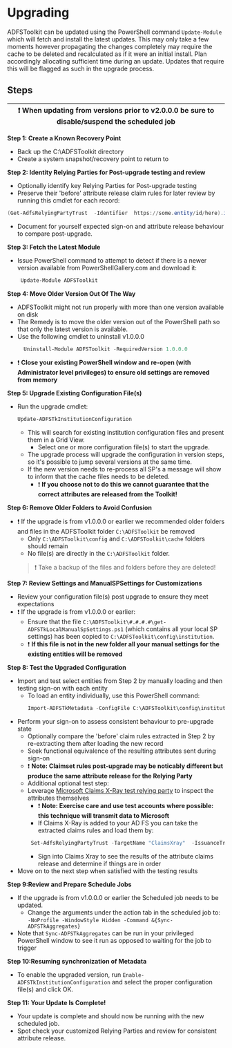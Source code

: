 # Upgrading
ADFSToolkit can be updated using the PowerShell command `Update-Module` which will fetch and install the latest updates. 
This may only take a few moments however propagating the changes completely may require the cache to be deleted and recalculated as if it were an initial install. Plan accordingly allocating sufficient time during an update. Updates that require this will be flagged as such in the upgrade process. 

## Steps
|:exclamation: When updating from versions prior to v2.0.0.0 be sure to disable/suspend the scheduled job |
   |-----------------------------------------------------------------------------|

**Step 1: Create a Known Recovery Point**
  - Back up the  C:\ADFSToolkit directory
  - Create a system snapshot/recovery point to return to
  
**Step 2: Identity Relying Parties for Post-upgrade testing and review**
  - Optionally identify key Relying Parties for Post-upgrade testing
  - Preserve their 'before' attribute release claim rules for later review by running this cmdlet for each record:
  ```Powershell
  (Get-AdfsRelyingPartyTrust  -Identifier  https://some.entity/id/here).issuanceTransformRules | Out-File entity1-before.txt
  ```
  - Document for yourself expected sign-on and attribute release behaviour to compare post-upgrade.
  
**Step 3: Fetch the Latest Module**
  - Issue PowerShell command to attempt to detect if there is a newer version available from PowerShellGallery.com and download it:
    ```PowerShell
     Update-Module ADFSToolkit
    ```
**Step 4: Move Older Version Out Of The Way**
  - ADFSToolkit might not run properly with more than one version available on disk
  - The Remedy is to move the older version out of the PowerShell path so that only the latest version is available. 
  - Use the following cmdlet to uninstall v1.0.0.0
    ```PowerShell
      Uninstall-Module ADFSToolkit -RequiredVersion 1.0.0.0
    ```
   - :exclamation: **Close your existing PowerShell window and re-open (with Administrator level privileges) to ensure old settings are removed from memory**

**Step 5: Upgrade Existing Configuration File(s)**
  - Run the upgrade cmdlet:
    ```PowerShell
    Update-ADFSTkInstitutionConfiguration
    ```
    - This will search for existing institution configuration files and present them in a Grid View. 
      - Select one or more configuration file(s) to start the upgrade.
    - The upgrade process will upgrade the configuration in version steps, so it's possible to jump several versions at the same time.
    - If the new version needs to re-process all SP's a message will show to inform that the cache files needs to be deleted.
      - :exclamation: **If you choose not to do this we cannot guarantee that the correct attributes are released from the Toolkit!**
      
**Step 6: Remove Older Folders to Avoid Confusion**
   - :exclamation: If the upgrade is from v1.0.0.0 or earlier we recommended older folders and files in the ADFSToolkit folder `C:\ADFSToolkit` be removed
     - Only `C:\ADFSToolkit\config` and `C:\ADFSToolkit\cache` folders should remain
     - No file(s) are directly in the `C:\ADFSToolkit` folder. 
     > :exclamation: Take a backup of the files and folders before they are deleted!

**Step 7: Review Settings and ManualSPSettings for Customizations**
  - Review your configuration file(s)  post upgrade to ensure they meet expectations
  - :exclamation: If the upgrade is from v1.0.0.0 or earlier:
    - Ensure that the file `C:\ADFSToolkit\#.#.#.#\get-ADFSTkLocalManualSpSettings.ps1` (which contains all your local SP settings) has been copied to `C:\ADFSToolkit\config\institution`. 
     - :exclamation: **If this  file is not in the new folder all your manual settings for the existing entities will be removed**

**Step 8: Test the  Upgraded Configuration**
   - Import and test select entities from Step 2 by manually loading and then testing sign-on with each entity
     - To load an entity individually, use this PowerShell command:
       ```Powershell
       Import-ADFSTkMetadata -ConfigFile C:\ADFSToolkit\config\institution\config.YouFedPrefixHere.xml -EntityId TheEntityIDToLoad
       ```
   - Perform your sign-on to assess consistent behaviour to pre-upgrade state
     - Optionally compare the 'before' claim rules extracted in Step 2 by re-extracting them after loading the  new record
      - Seek functional equivalence of the resulting attributes sent during sign-on
      - :exclamation: **Note: Claimset rules post-upgrade may be noticably different but produce the same attribute release for the Relying Party**
      - Additional optional test step: 
       - Leverage  [Microsoft Claims X-Ray test relying party](https://adfshelpppe.microsoft.com/ClaimsXray/TokenRequest) to  inspect the attributes themselves
         - :exclamation: **Note: Exercise care and use test accounts where possible: this technique will transmit data to Microsoft**
         - If Claims X-Ray is added to your AD FS you can take the extracted claims rules and load them by:
         ```Powershell
          Set-AdfsRelyingPartyTrust -TargetName "ClaimsXray"  -IssuanceTransformRulesFile "C:\path.txt"
         ```
         - Sign into Claims Xray to see the results of the attribute claims release and determine if things are in order
   - Move on to the next step when satisfied with the testing results

**Step 9:Review and Prepare Schedule Jobs**
  - If the upgrade is from v1.0.0.0 or earlier the Scheduled job needs to be updated. 
    - Change the arguments under the action tab in the scheduled job to: `-NoProfile -WindowStyle Hidden -Command &{Sync-ADFSTkAggregates}`
  - Note that `Sync-ADFSTkAggregates` can be run in your privileged PowerShell window to see it run as opposed to waiting for the job to trigger 
    
**Step 10:Resuming synchronization of Metadata**
   - To enable the upgraded version, run `Enable-ADFSTkInstitutionConfiguration` and select the proper configuration file(s) and click OK.
   
**Step 11: Your Update Is Complete!**
  - Your update is complete and should now be running with the new scheduled job.
  - Spot check your customized Relying Parties and review for consistent attribute release.
  

